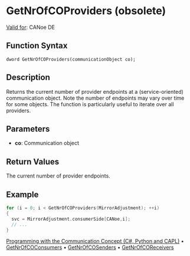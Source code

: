 # GetNrOfCOProviders (obsolete)

[Valid for](../../../Shared/FeatureAvailability.md):  CANoe DE

## Function Syntax

```
dword GetNrOfCOProviders(communicationObject co);
```

## Description

Returns the current number of provider endpoints at a (service-oriented) communication object. Note the number of endpoints may vary over time for some objects. The function is particularly useful to iterate over all providers.

## Parameters

- **co**: Communication object

## Return Values

The current number of provider endpoints.

## Example

```c
for (i = 0; i < GetNrOfCOProviders(MirrorAdjustment); ++i)
{
  svc = MirrorAdjustment.consumerSide[CANoe,i];
  // ...
}
```

[Programming with the Communication Concept (C#, Python and CAPL)](../../../CANoeCANalyzer/CommunicationConcept/Programming/CCP.md) • [GetNrOfCOConsumers](CAPLfunctionGetNrOfCOConsumers.md) • [GetNrOfCOSenders](CAPLfunctionGetNrOfCOSenders.md) • [GetNrOfCOReceivers](CAPLfunctionGetNrOfCOReceivers.md)
